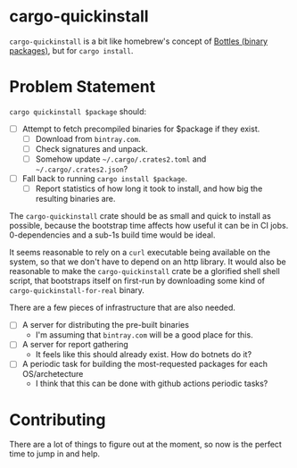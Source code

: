 # cargo-quickinstall

`cargo-quickinstall` is a bit like homebrew's concept of [Bottles (binary packages)](https://docs.brew.sh/Bottles), but for `cargo install`.

# Problem Statement

`cargo quickinstall $package` should:

- [ ] Attempt to fetch precompiled binaries for \$package if they exist.
  - [ ] Download from `bintray.com`.
  - [ ] Check signatures and unpack.
  - [ ] Somehow update `~/.cargo/.crates2.toml` and `~/.cargo/.crates2.json`?
- [ ] Fall back to running `cargo install $package`.
  - [ ] Report statistics of how long it took to install, and how big the resulting binaries are.

The `cargo-quickinstall` crate should be as small and quick to install as possible, because the bootstrap time affects how useful it can be in CI jobs. 0-dependencies and a sub-1s build time would be ideal.

It seems reasonable to rely on a `curl` executable being available on the system, so that we don't have to depend on an http library. It would also be reasonable to make the `cargo-quickinstall` crate be a glorified shell shell script, that bootstraps itself on first-run by downloading some kind of `cargo-quickinstall-for-real` binary.

There are a few pieces of infrastructure that are also needed.

- [ ] A server for distributing the pre-built binaries
  - I'm assuming that `bintray.com` will be a good place for this.
- [ ] A server for report gathering
  - It feels like this should already exist. How do botnets do it?
- [ ] A periodic task for building the most-requested packages for each OS/archetecture
  - I think that this can be done with github actions periodic tasks?

# Contributing

There are a lot of things to figure out at the moment, so now is the perfect time to jump in and help.
